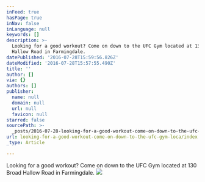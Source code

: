 ```yaml
---
inFeed: true
hasPage: true
inNav: false
inLanguage: null
keywords: []
description: >-
  Looking for a good workout? Come on down to the UFC Gym located at 130 Broad
  Hallow Road in Farmingdale. 
datePublished: '2016-07-28T15:59:56.826Z'
dateModified: '2016-07-28T15:57:55.490Z'
title: ''
author: []
via: {}
authors: []
publisher:
  name: null
  domain: null
  url: null
  favicon: null
starred: false
sourcePath: >-
  _posts/2016-07-28-looking-for-a-good-workout-come-on-down-to-the-ufc-gym-loca.md
url: looking-for-a-good-workout-come-on-down-to-the-ufc-gym-loca/index.html
_type: Article

---
```

Looking for a good workout? Come on down to the UFC Gym located at 130 Broad Hallow Road in Farmingdale. ![](https://the-grid-user-content.s3-us-west-2.amazonaws.com/045916e6-f304-4eb0-bf6a-4dce95dbd375.jpg)